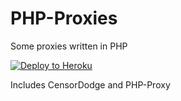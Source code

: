 # PHP-Proxies

Some proxies written in PHP

[![Deploy to Heroku](https://www.herokucdn.com/deploy/button.svg)](https://heroku.com/deploy?template=https://github.com/BinBashBanana/PHP-Proxies)

Includes CensorDodge and PHP-Proxy